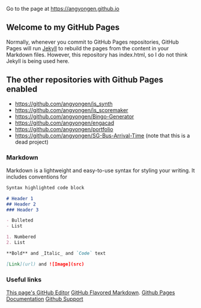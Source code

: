 Go to the page at https://angyongen.github.io

## Welcome to my GitHub Pages

Normally, whenever you commit to GitHub Pages repositories, GitHub Pages will run [Jekyll](https://jekyllrb.com/) to rebuild the pages from the content in your Markdown files. However, this repository has index.html, so I do not think Jekyll is being used here. 

## The other repositories with Github Pages enabled

- https://github.com/angyongen/js_synth
- https://github.com/angyongen/js_scoremaker
- https://github.com/angyongen/Bingo-Generator
- https://github.com/angyongen/engacad
- https://github.com/angyongen/portfolio
- https://github.com/angyongen/SG-Bus-Arrival-Time (note that this is a dead project)

### Markdown

Markdown is a lightweight and easy-to-use syntax for styling your writing. It includes conventions for

```markdown
Syntax highlighted code block

# Header 1
## Header 2
### Header 3

- Bulleted
- List

1. Numbered
2. List

**Bold** and _Italic_ and `Code` text

[Link](url) and ![Image](src)
```


### Useful links

[This page's GitHub Editor](https://github.com/angyongen/angyongen.github.io/edit/master/README.md)
[GitHub Flavored Markdown](https://guides.github.com/features/mastering-markdown/).
[Github Pages Documentation](https://help.github.com/categories/github-pages-basics/)
[Github Support](https://github.com/contact)

